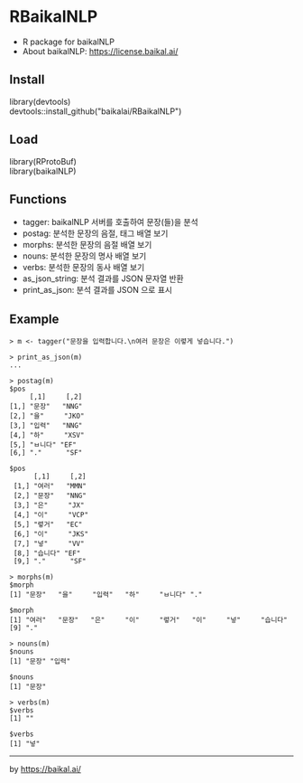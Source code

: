 # RBaikalNLP

* R package for baikalNLP
* About baikalNLP: https://license.baikal.ai/

## Install

library(devtools)  
devtools::install_github("baikalai/RBaikalNLP")  


## Load

library(RProtoBuf)  
library(baikalNLP)  

## Functions

- tagger: baikalNLP 서버를 호출하여 문장(들)을 분석
- postag: 분석한 문장의 음절, 태그 배열 보기
- morphs: 분석한 문장의 음절 배열 보기
- nouns: 분석한 문장의 명사 배열 보기
- verbs: 분석한 문장의 동사 배열 보기
- as_json_string: 분석 결과를 JSON 문자열 반환
- print_as_json: 분석 결과를 JSON 으로 표시

## Example

```
> m <- tagger("문장을 입력합니다.\n여러 문장은 이렿게 넣습니다.")

> print_as_json(m)
...

> postag(m)
$pos
     [,1]     [,2]
[1,] "문장"   "NNG"
[2,] "을"     "JKO"
[3,] "입력"   "NNG"
[4,] "하"     "XSV"
[5,] "ㅂ니다" "EF"
[6,] "."      "SF"

$pos
      [,1]     [,2]
 [1,] "여러"   "MMN"
 [2,] "문장"   "NNG"
 [3,] "은"     "JX"
 [4,] "이"     "VCP"
 [5,] "렿거"   "EC"
 [6,] "이"     "JKS"
 [7,] "넣"     "VV"
 [8,] "습니다" "EF"
 [9,] "."      "SF"

> morphs(m)
$morph
[1] "문장"   "을"     "입력"   "하"     "ㅂ니다" "."

$morph
[1] "여러"   "문장"   "은"     "이"     "렿거"   "이"     "넣"     "습니다"
[9] "."

> nouns(m)
$nouns
[1] "문장" "입력"

$nouns
[1] "문장"

> verbs(m)
$verbs
[1] ""

$verbs
[1] "넣"
```

---

by https://baikal.ai/
